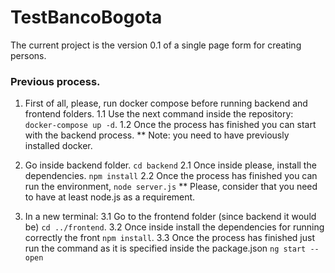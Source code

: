 # TestBancoBogota

The current project is the version 0.1 of a single page form for creating persons.


### Previous process.

1. First of all, please, run docker compose before running backend and frontend folders.
    1.1 Use the next command inside the repository: `docker-compose up -d`.
    1.2 Once the process has finished you can start with the backend process.
    ** Note: you need to have previously installed docker.

2. Go inside backend folder. `cd backend`
    2.1 Once inside please, install the dependencies. `npm install`
    2.2 Once the process has finished you can run the environment, `node server.js`
    ** Please, consider that you need to have at least node.js as a requirement.

3. In a new terminal:
    3.1 Go to the frontend folder (since backend it would be) `cd ../frontend`.
    3.2 Once inside install the dependencies for running correctly the front `npm install`.
    3.3 Once the process has finished just run the command as it is specified inside the package.json `ng start -- open`

